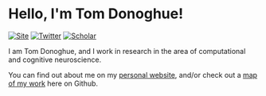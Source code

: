 # Hello, I'm Tom Donoghue!

[![Site](https://img.shields.io/badge/Site-tomdonoghue.github.io-informational.svg?color=616161&logoColor=white&labelColor=008f7b)](https://tomdonoghue.github.io/)
[![Twitter](https://img.shields.io/badge/TomDonoghue-blue.svg?labelColor=2196F3&logo=twitter&logoColor=white&color=616161)](https://twitter.com/TomDonoghue)
[![Scholar](https://img.shields.io/badge/GoogleScholar-black.svg?logo=googlescholar&logoColor=white&color=616161&labelColor=00BFA5)](https://scholar.google.com/citations?user=pxZ6AdsAAAAJ&hl=en)

I am Tom Donoghue, and I work in research in the area of computational and cognitive neuroscience. 

You can find out about me on my 
[personal website](https://tomdonoghue.github.io/), and/or check out a 
[map of my work](https://github.com/TomDonoghue/TomDonoghue/blob/master/codemap.md)
here on Github. 
